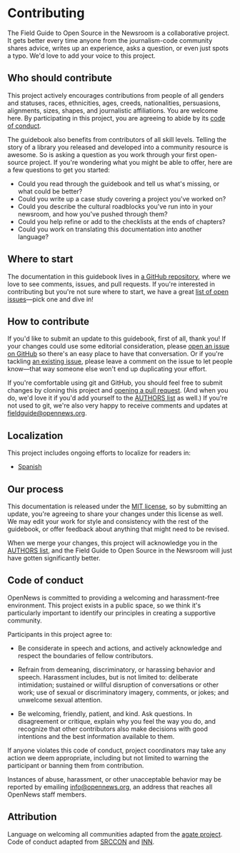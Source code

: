 # Contributing

The Field Guide to Open Source in the Newsroom is a collaborative project. It gets better every time anyone from the journalism-code community shares advice, writes up an experience, asks a question, or even just spots a typo. We'd love to add your voice to this project.

## Who should contribute

This project actively encourages contributions from people of all genders and statuses, races, ethnicities, ages, creeds, nationalities, persuasions, alignments, sizes, shapes, and journalistic affiliations. You are welcome here. By participating in this project, you are agreeing to abide by its [code of conduct](#code-of-conduct).

The guidebook also benefits from contributors of all skill levels. Telling the story of a library you released and developed into a community resource is awesome. So is asking a question as you work through your first open-source project. If you're wondering what you might be able to offer, here are a few questions to get you started:

* Could you read through the guidebook and tell us what's missing, or what could be better?
* Could you write up a case study covering a project you've worked on?
* Could you describe the cultural roadblocks you've run into in your newsroom, and how you've pushed through them?
* Could you help refine or add to the checklists at the ends of chapters?
* Could you work on translating this documentation into another language?

## Where to start

The documentation in this guidebook lives in [a GitHub repository](https://github.com/OpenNewsLabs/field-guide-open-source-newsroom), where we love to see comments, issues, and pull requests. If you're interested in contributing but you're not sure where to start, we have a great [list of open issues](https://github.com/OpenNewsLabs/field-guide-open-source-newsroom/issues)—pick one and dive in!

## How to contribute

If you'd like to submit an update to this guidebook, first of all, thank you! If your changes could use some editorial consideration, please [open an issue on GitHub](https://github.com/OpenNewsLabs/field-guide-open-source-newsroom/issues/new) so there's an easy place to have that conversation. Or if you're tackling [an existing issue](https://github.com/OpenNewsLabs/field-guide-open-source-newsroom/issues), please leave a comment on the issue to let people know—that way someone else won't end up duplicating your effort.

If you're comfortable using git and GitHub, you should feel free to submit changes by cloning this project and [opening a pull request](https://github.com/OpenNewsLabs/field-guide-open-source-newsroom/compare). (And when you do, we'd love it if you'd add yourself to the [AUTHORS list](https://github.com/OpenNewsLabs/field-guide-open-source-newsroom#authors) as well.) If you're not used to git, we're also very happy to receive comments and updates at [fieldguide@opennews.org](mailto:fieldguide@opennews.org).

## Localization

This project includes ongoing efforts to localize for readers in:

* [Spanish](https://github.com/OpenNewsLabs/field-guide-open-source-newsroom/es/)

## Our process

This documentation is released under the [MIT license](https://github.com/OpenNewsLabs/field-guide-open-source-newsroom/blob/master/LICENSE), so by submitting an update, you're agreeing to share your changes under this license as well. We may edit your work for style and consistency with the rest of the guidebook, or offer feedback about anything that might need to be revised.

When we merge your changes, this project will acknowledge you in the [AUTHORS list](https://github.com/OpenNewsLabs/field-guide-open-source-newsroom#authors), and the Field Guide to Open Source in the Newsroom will just have gotten significantly better.

## Code of conduct

OpenNews is committed to providing a welcoming and harassment-free environment. This project exists in a public space, so we think it's particularly important to identify our principles in creating a supportive community.

Participants in this project agree to:

* Be considerate in speech and actions, and actively acknowledge and respect the boundaries of fellow contributors.

* Refrain from demeaning, discriminatory, or harassing behavior and speech. Harassment includes, but is not limited to: deliberate intimidation; sustained or willful disruption of conversations or other work; use of sexual or discriminatory imagery, comments, or jokes; and unwelcome sexual attention.

* Be welcoming, friendly, patient, and kind. Ask questions. In disagreement or critique, explain why you feel the way you do, and recognize that other contributors also make decisions with good intentions and the best information available to them.

If anyone violates this code of conduct, project coordinators may take any action we deem appropriate, including but not limited to warning the participant or banning them from contribution.

Instances of abuse, harassment, or other unacceptable behavior may be reported by emailing [info@opennews.org](mailto:info@opennews.org), an address that reaches all OpenNews staff members.

## Attribution

Language on welcoming all communities adapted from the [agate project](https://github.com/wireservice/agate/blob/1.5.5/docs/contributing.rst). Code of conduct adapted from [SRCCON](https://srccon.org/conduct/) and [INN](https://github.com/INN/docs/blob/master/how-to-work-with-us/contributing.md).